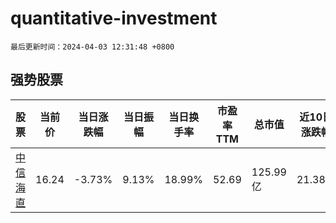 # quantitative-investment

`最后更新时间：2024-04-03 12:31:48 +0800`

## 强势股票

|股票|当前价|当日涨跌幅|当日振幅|当日换手率|市盈率TTM|总市值|近10日涨跌幅|
|----|----|----|----|----|----|----|----|
|[中信海直](https://xueqiu.com/S/SZ000099)|16.24|-3.73%|9.13%|18.99%|52.69|125.99亿|21.38%|
